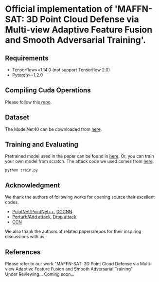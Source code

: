 # Official implementation of 'MAFFN-SAT: 3D Point Cloud Defense via Multi-view Adaptive Feature Fusion and Smooth Adversarial Training'.
## Requirements

* Tensorflow>=1.14.0 (not support Tensorflow 2.0)  
* Pytorch>=1.2.0

## Compiling Cuda Operations
Please follow this [repo](https://github.com/charlesq34/pointnet2).

## Dataset
The ModelNet40 can be downloaded from [here](https://modelnet.cs.princeton.edu/).

## Training and Evaluating
Pretrained model used in the paper can be found in [here](https://drive.google.com/drive/folders/1JBYkdO2GlW_wKWvUXNDxrf8PQIJMuorN?usp=sharing). Or, you can train your own model from scratch. The attack code we used comes from [here](https://github.com/GuanlinLee/CCNAMS).
```
python train.py
```
## Acknowledgment

We thank the authors of following works for opening source their excellent codes.  
* [PointNet/PointNet++](https://github.com/charlesq34/pointnet2), [DGCNN](https://github.com/WangYueFt/dgcnn)  
* [Perturb/Add attack](https://github.com/xiangchong1/3d-adv-pc), [Drop attack](https://github.com/tianzheng4/PointCloud-Saliency-Maps)  
* [CCN](https://github.com/GuanlinLee/CCNAMS)

We also thank the authors of related papers/repos for their inspiring discussions with us.

## References
Please refer to our work "MAFFN-SAT: 3D Point Cloud Defense via Multi-view Adaptive Feature Fusion and Smooth Adversarial Training"  
Under Reviewing... Coming soon...
